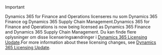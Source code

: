 > [!IMPORTANT]
> <span data-ttu-id="010f8-101">Dynamics 365 for Finance and Operations licenseres nu som Dynamics 365 Finance og Dynamics 365 Supply Chain Management.</span><span class="sxs-lookup"><span data-stu-id="010f8-101">Dynamics 365 for Finance and Operations is now being licensed as Dynamics 365 Finance and Dynamics 365 Supply Chain Management.</span></span> <span data-ttu-id="010f8-102">Du kan finde flere oplysninger om disse licenseringsændringer i [Dynamics 365 Licensing Update](https://docs.microsoft.com/dynamics365/licensing/update).</span><span class="sxs-lookup"><span data-stu-id="010f8-102">For more information about these licensing changes, see [Dynamics 365 Licensing Update](https://docs.microsoft.com/dynamics365/licensing/update).</span></span> 
